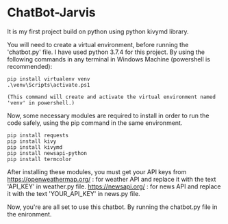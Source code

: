 # ChatBot-Jarvis
It is my first project build on python using python kivymd library.

You will need to create a virtual environment, before running the 'chatbot.py' file. 
I have used python 3.7.4 for this project.
By using the following commands in any terminal in Windows Machine (powershell is recommended):
    
    pip install virtualenv venv
    .\venv\Scripts\activate.ps1 
    
    (This command will create and activate the virtual environment named 'venv' in powershell.)
  
Now, some necessary modules are required to install in order to run the code safely, using the pip command in the same environment.
   
    pip install requests
    pip install kivy
    pip install kivymd
    pip install newsapi-python
    pip install termcolor
    
After installing these modules, you must get your API keys from 
    https://openweathermap.org/ : for weather API and replace it with the text 'API_KEY' in weather.py file.
    https://newsapi.org/        : for news API and replace it with the text 'YOUR_API_KEY' in news.py file.

Now, you're are all set to use this chatbot. By running the chatbot.py file in the enironment. 
